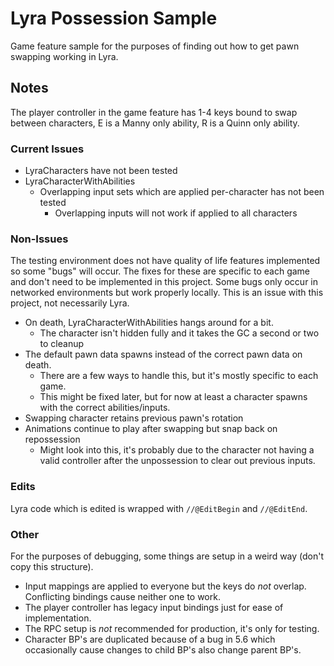 # Lyra Possession Sample

Game feature sample for the purposes of finding out how to get pawn swapping working in Lyra.

## Notes

The player controller in the game feature has 1-4 keys bound to swap between characters, E is a Manny only ability, R is a Quinn only ability.

### Current Issues

- LyraCharacters have not been tested
- LyraCharacterWithAbilities
  - Overlapping input sets which are applied per-character has not been tested
    - Overlapping inputs will not work if applied to all characters

### Non-Issues

The testing environment does not have quality of life features implemented so some "bugs" will occur. The fixes for these are specific to each game and don't need to be implemented in this project. Some bugs only occur in networked environments but work properly locally. This is an issue with this project, not necessarily Lyra.

- On death, LyraCharacterWithAbilities hangs around for a bit.
  - The character isn't hidden fully and it takes the GC a second or two to cleanup
- The default pawn data spawns instead of the correct pawn data on death.
  - There are a few ways to handle this, but it's mostly specific to each game.
  - This might be fixed later, but for now at least a character spawns with the correct abilities/inputs.
- Swapping character retains previous pawn's rotation
- Animations continue to play after swapping but snap back on repossession
  - Might look into this, it's probably due to the character not having a valid controller after the unpossession to clear out previous inputs.

### Edits

Lyra code which is edited is wrapped with `//@EditBegin` and `//@EditEnd`.

### Other

For the purposes of debugging, some things are setup in a weird way (don't copy this structure).

- Input mappings are applied to everyone but the keys do *not* overlap. Conflicting bindings cause neither one to work.
- The player controller has legacy input bindings just for ease of implementation.
- The RPC setup is *not* recommended for production, it's only for testing.
- Character BP's are duplicated because of a bug in 5.6 which occasionally cause changes to child BP's also change parent BP's.
